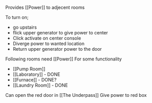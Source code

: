 Provides [[Power]] to adjecent rooms

To turn on; 
- go upstairs
- flick upper generator to give power to center
- Click activate on center console
- Diverge power to wanted location
- Return upper generator power to the door

Following rooms need [[Power]] For some functionality
- [[Pump Room]]
- [[Laboratory]] - DONE
- [[Furnace]] - DONE?
- [[Laundry Room]] - DONE

Can open the red door in [[The Underpass]]
Give power to red box